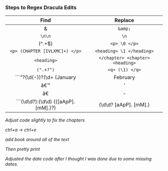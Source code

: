 ### Steps to Regex Dracula Edits 
| Find      | Replace |
| :--------------------------------------------------------------------------------------------------------------------------------: | :------------------------------------------------: |
| &    | ```&amp;```       |
| ```\n\n```   | ```\n```        |
 |  (^.+$)  |  ```<p> \0 </p>```       |
  |  ```<p> (CHAPTER [IVLXMC]+) </p>```  | ```<heading> \1 </heading>```        |
 | ```<heading>```   |  ```</chapter> <chapter> <heading>```       |
 |  ```(".+?")```  |   ```<q> (\1) </q>```      |
 |  ```\"?(\d(-))?(\d+ (January|February|March|April|May|June|July|August|September|October|November|December))[\.|,]?```  |    ```<date>\0</date>```     |
 |  â€™  |     '    |
|  â€  |     -    |
|  ```(\d\d?):(\d\d) (([aApP]\. [mM]\.)?)|(\d\d? [aApP]\. [mM]\.)|(\d?\d:\d\d)```  |     ```<time> \0 </time>```    |


<i>Adjust code slightly to fix the chapters

ctrl+a -> ctrl+e

add book around all of the text

Then pretty print

  <i>Adjusted the date code after I thought I was done due to some missing dates.

